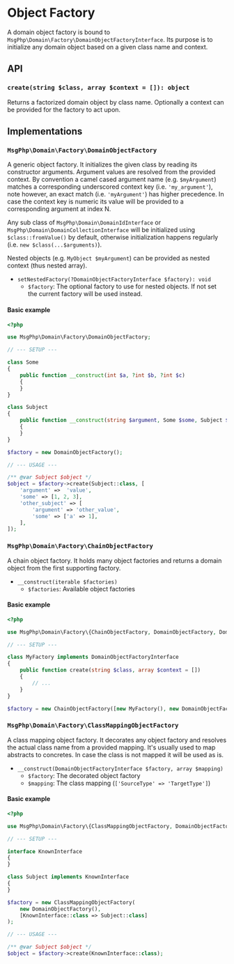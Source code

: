 # Object Factory

A domain object factory is bound to `MsgPhp\Domain\Factory\DomainObjectFactoryInterface`. Its purpose is to initialize
any domain object based on a given class name and context.

## API

### `create(string $class, array $context = []): object`

Returns a factorized domain object by class name. Optionally a context can be provided for the factory to act upon.

## Implementations

### `MsgPhp\Domain\Factory\DomainObjectFactory`

A generic object factory. It initializes the given class by reading its constructor arguments. Argument values are
resolved from the provided context. By convention a camel cased argument name (e.g. `$myArgument`) matches a
corresponding underscored context key (i.e. `'my_argument'`), note however, an exact match (i.e. `'myArgument'`) has
higher precedence. In case the context key is numeric its value will be provided to a corresponding argument at index N.

Any sub class of `MsgPhp\Domain\DomainIdInterface` or `MsgPhp\Domain\DomainCollectionInterface` will be initialized
using `$class::fromValue()` by default, otherwise initialization happens regularly (i.e. `new $class(...$arguments)`).

Nested objects (e.g. `MyObject $myArgument`) can be provided as nested context (thus nested array).

- `setNestedFactory(?DomainObjectFactoryInterface $factory): void`
    - `$factory`: The optional factory to use for nested objects. If not set the current factory will be used instead.

#### Basic example

```php
<?php

use MsgPhp\Domain\Factory\DomainObjectFactory;

// --- SETUP ---

class Some
{
    public function __construct(int $a, ?int $b, ?int $c)
    {
    }
}

class Subject
{
    public function __construct(string $argument, Some $some, Subject $otherSubject = null)
    {
    }
}

$factory = new DomainObjectFactory();

// --- USAGE ---

/** @var Subject $object */
$object = $factory->create(Subject::class, [
    'argument' =>  'value',
    'some' => [1, 2, 3],
    'other_subject' => [
        'argument' => 'other_value',
        'some' => ['a' => 1],
    ],
]);
```

### `MsgPhp\Domain\Factory\ChainObjectFactory`

A chain object factory. It holds many object factories and returns a domain object from the first supporting factory.

- `__construct(iterable $factories)`
    - `$factories`: Available object factories

#### Basic example

```php
<?php

use MsgPhp\Domain\Factory\{ChainObjectFactory, DomainObjectFactory, DomainObjectFactoryInterface};

// --- SETUP ---

class MyFactory implements DomainObjectFactoryInterface
{
    public function create(string $class, array $context = [])
    {
        // ...
    }
}

$factory = new ChainObjectFactory([new MyFactory(), new DomainObjectFactory()]);
```

### `MsgPhp\Domain\Factory\ClassMappingObjectFactory`

A class mapping object factory. It decorates any object factory and resolves the actual class name from a provided
mapping. It's usually used to map abstracts to concretes. In case the class is not mapped it will be used as is.

- `__construct(DomainObjectFactoryInterface $factory, array $mapping)`
    - `$factory`: The decorated object factory
    - `$mapping`: The class mapping (`['SourceType' => 'TargetType']`)

#### Basic example

```php
<?php

use MsgPhp\Domain\Factory\{ClassMappingObjectFactory, DomainObjectFactory};

// --- SETUP ---

interface KnownInterface
{
}

class Subject implements KnownInterface
{
}

$factory = new ClassMappingObjectFactory(
    new DomainObjectFactory(),
    [KnownInterface::class => Subject::class]
);

// --- USAGE ---

/** @var Subject $object */
$object = $factory->create(KnownInterface::class);
```
